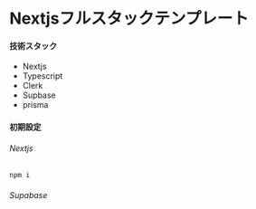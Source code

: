 
# Nextjsフルスタックテンプレート

#### 技術スタック
- Nextjs
- Typescript
- Clerk
- Supbase
- prisma

  
#### 初期設定

###### Nextjs
``` npm i ```

###### Supabase

